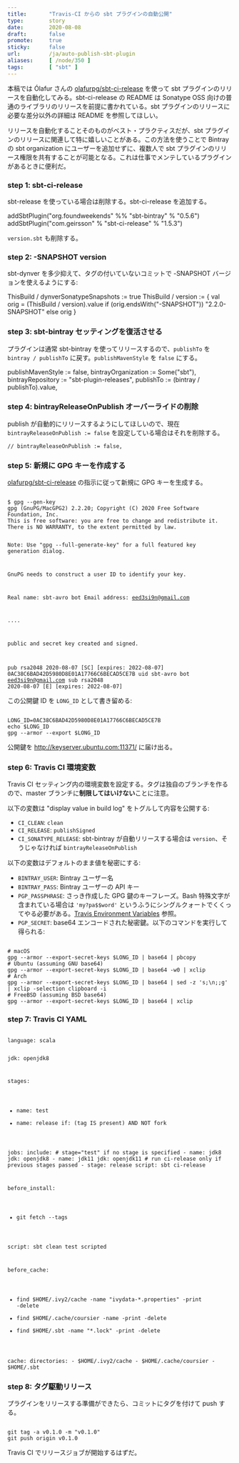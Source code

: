 ```yaml
---
title:       "Travis-CI からの sbt プラグインの自動公開"
type:        story
date:        2020-08-08
draft:       false
promote:     true
sticky:      false
url:         /ja/auto-publish-sbt-plugin
aliases:     [ /node/350 ]
tags:        [ "sbt" ]
---
```


  [1]: https://github.com/olafurpg/sbt-ci-release

本稿では Ólafur さんの [olafurpg/sbt-ci-release][1] を使って sbt プラグインのリリースを自動化してみる。sbt-ci-release の README は Sonatype OSS 向けの普通のライブラリのリリースを前提に書かれている。sbt プラグインのリリースに必要な差分以外の詳細は README を参照してほしい。

リリースを自動化することそのものがベスト・プラクティスだが、sbt プラグインのリリースに関連して特に嬉しいことがある。この方法を使うことで Bintray の sbt organization にユーザーを追加せずに、複数人で sbt プラグインのリリース権限を共有することが可能となる。これは仕事でメンテしているプラグインがあるときに便利だ。

### step 1: sbt-ci-release

sbt-release を使っている場合は削除する。sbt-ci-release を追加する。

<scala>
addSbtPlugin("org.foundweekends" %% "sbt-bintray" % "0.5.6")
addSbtPlugin("com.geirsson" % "sbt-ci-release" % "1.5.3")
</scala>

`version.sbt` も削除する。

### step 2: -SNAPSHOT version

sbt-dynver を多少抑えて、タグの付いていないコミットで -SNAPSHOT バージョンを使えるようにする:

<scala>
ThisBuild / dynverSonatypeSnapshots := true
ThisBuild / version := {
  val orig = (ThisBuild / version).value
  if (orig.endsWith("-SNAPSHOT")) "2.2.0-SNAPSHOT"
  else orig
}
</scala>

### step 3: sbt-bintray セッティングを復活させる

プラグインは通常 sbt-bintray を使ってリリースするので、`publishTo` を `bintray / publishTo` に戻す。`publishMavenStyle` を `false` にする。

<scala>
  publishMavenStyle := false,
  bintrayOrganization := Some("sbt"),
  bintrayRepository := "sbt-plugin-releases",
  publishTo := (bintray / publishTo).value,
</scala>

### step 4: bintrayReleaseOnPublish オーバーライドの削除

publish が自動的にリリースするようにしてほしいので、現在 `bintrayReleaseOnPublish := false` を設定している場合はそれを削除する。

```
// bintrayReleaseOnPublish := false,
```

### step 5: 新規に GPG キーを作成する

[olafurpg/sbt-ci-release][1] の指示に従って新規に GPG キーを生成する。

<code>
$ gpg --gen-key
gpg (GnuPG/MacGPG2) 2.2.20; Copyright (C) 2020 Free Software Foundation, Inc.
This is free software: you are free to change and redistribute it.
There is NO WARRANTY, to the extent permitted by law.

Note: Use "gpg --full-generate-key" for a full featured key generation dialog.

GnuPG needs to construct a user ID to identify your key.

Real name: sbt-avro bot
Email address: eed3si9n@gmail.com

....

public and secret key created and signed.

pub   rsa2048 2020-08-07 [SC] [expires: 2022-08-07]
      0AC38C6BAD42D5980D8E01A17766C6BECAD5CE7B
uid                      sbt-avro bot <eed3si9n@gmail.com>
sub   rsa2048 2020-08-07 [E] [expires: 2022-08-07]
</code>

この公開鍵 ID を `LONG_ID` として書き留める:

<code>
LONG_ID=0AC38C6BAD42D5980D8E01A17766C6BECAD5CE7B
echo $LONG_ID
gpg --armor --export $LONG_ID
</code>

公開鍵を http://keyserver.ubuntu.com:11371/ に届け出る。

### step 6: Travis CI 環境変数

Travis CI セッティング内の環境変数を設定する。タグは独自のブランチを作るので、master ブランチに**制限してはいけない**ことに注意。

以下の変数は "display value in build log" をトグルして内容を公開する:

- `CI_CLEAN`: `clean`
- `CI_RELEASE`: `publishSigned`
- `CI_SONATYPE_RELEASE`: sbt-bintray が自動リリースする場合は `version`、そうじゃなければ `bintrayReleaseOnPublish`

以下の変数はデフォルトのまま値を秘密にする:

- `BINTRAY_USER`: Bintray ユーザー名
- `BINTRAY_PASS`: Bintray ユーザーの API キー
- `PGP_PASSPHRASE`: さっき作成した GPG 鍵のキーフレーズ。Bash 特殊文字が含まれている場合は `'my?pa$$word'` というふうにシングルクォートでくくってやる必要がある。[Travis Environment Variables](https://docs.travis-ci.com/user/environment-variables/#defining-variables-in-repository-settings) 参照。
- `PGP_SECRET`: base64 エンコードされた秘密鍵。以下のコマンドを実行して得られる:

<code>
# macOS
gpg --armor --export-secret-keys $LONG_ID | base64 | pbcopy
# Ubuntu (assuming GNU base64)
gpg --armor --export-secret-keys $LONG_ID | base64 -w0 | xclip
# Arch
gpg --armor --export-secret-keys $LONG_ID | base64 | sed -z 's;\n;;g' | xclip -selection clipboard -i
# FreeBSD (assuming BSD base64)
gpg --armor --export-secret-keys $LONG_ID | base64 | xclip
</code>

### step 7: Travis CI YAML

<code>
language: scala

jdk: openjdk8

stages:
  - name: test
  - name: release
    if: (tag IS present) AND NOT fork

jobs:
  include:
    # stage="test" if no stage is specified
    - name: jdk8
      jdk: openjdk8
    - name: jdk11
      jdk: openjdk11
    # run ci-release only if previous stages passed
    - stage: release
      script: sbt ci-release

before_install:
  - git fetch --tags

script: sbt clean test scripted

before_cache:
- find $HOME/.ivy2/cache     -name "ivydata-*.properties" -print -delete
- find $HOME/.cache/coursier -name                        -print -delete
- find $HOME/.sbt            -name "*.lock"               -print -delete

cache:
  directories:
    - $HOME/.ivy2/cache
    - $HOME/.cache/coursier
    - $HOME/.sbt
</code>

### step 8: タグ駆動リリース

プラグインをリリースする準備ができたら、コミットにタグを付けて push する。

<code>
git tag -a v0.1.0 -m "v0.1.0"
git push origin v0.1.0
</code>

Travis CI でリリースジョブが開始するはずだ。
